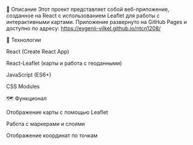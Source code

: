 📌 Описание
Этот проект представляет собой веб-приложение, созданное на React с использованием Leaflet для работы с интерактивными картами.
Приложение развернуто на GitHub Pages и доступно по адресу:
https://evgenii-vilkel.github.io/ntcn1208/

🚀 Технологии

React (Create React App)

React-Leaflet (карты и работа с геоданными)

JavaScript (ES6+)

CSS Modules

🗺 Функционал

Отображение карты с помощью Leaflet

Работа с маркерами и слоями

Отображение координат по точкам
